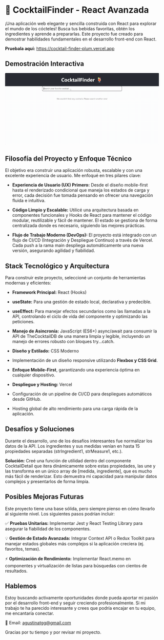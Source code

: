# 🍹 CocktailFinder - React Avanzada
¡Una aplicación web elegante y sencilla construida con React para explorar el mundo de los cócteles! Busca tus bebidas favoritas, obtén los ingredientes y aprende a prepararlas. Este proyecto fue creado para demostrar habilidades fundamentales en el desarrollo front-end con React.

**Pruebala aquí:** https://cocktail-finder-plum.vercel.app

## Demostración Interactiva
![Demostración app cocktail finder](/demostracion-cocktail-finder.gif)

## Filosofía del Proyecto y Enfoque Técnico
El objetivo era construir una aplicación robusta, escalable y con una excelente experiencia de usuario. Me enfoqué en tres pilares clave:

- **Experiencia de Usuario (UX) Primero:** Desde el diseño mobile-first hasta el renderizado condicional que maneja los estados de carga y error, cada decisión fue tomada pensando en ofrecer una navegación fluida e intuitiva.

- **Código Limpio y Escalable:** Utilicé una arquitectura basada en componentes funcionales y Hooks de React para mantener el código modular, reutilizable y fácil de mantener. El estado se gestiona de forma centralizada donde es necesario, siguiendo las mejores prácticas.

- **Flujo de Trabajo Moderno (DevOps):** El proyecto está integrado con un flujo de CI/CD (Integración y Despliegue Continuo) a través de Vercel. Cada push a la rama main despliega automáticamente una nueva versión, asegurando agilidad y fiabilidad.

## Stack Tecnológico y Arquitectura
Para construir este proyecto, seleccioné un conjunto de herramientas modernas y eficientes:

- **Framework Principal:** React (Hooks)

- **useState:** Para una gestión de estado local, declarativa y predecible.

- **useEffect:** Para manejar efectos secundarios como las llamadas a la API, controlando el ciclo de vida del componente y optimizando las peticiones.

- **Manejo de Asincronía:** JavaScript (ES6+) async/await para consumir la API de TheCocktailDB de una manera limpia y legible, incluyendo un manejo de errores robusto con bloques try...catch.

- **Diseño y Estilado:** CSS Moderno

- Implementación de un diseño responsive utilizando **Flexbox y CSS Grid**.

- **Enfoque Mobile-First**, garantizando una experiencia óptima en cualquier dispositivo.

- **Despliegue y Hosting:** Vercel

- Configuración de un pipeline de CI/CD para despliegues automáticos desde GitHub.

- Hosting global de alto rendimiento para una carga rápida de la aplicación.

## Desafíos y Soluciones
Durante el desarrollo, uno de los desafíos interesantes fue normalizar los datos de la API. Los ingredientes y sus medidas venían en hasta 15 propiedades separadas (strIngredient1, strMeasure1, etc.).

**Solución:** Creé una función de utilidad dentro del componente CocktailDetail que itera dinámicamente sobre estas propiedades, las une y las transforma en un único array de [medida, ingrediente], que es mucho más fácil de renderizar. Esto demuestra mi capacidad para manipular datos complejos y presentarlos de forma limpia.

## Posibles Mejoras Futuras
Este proyecto tiene una base sólida, pero siempre pienso en cómo llevarlo al siguiente nivel. Los siguientes pasos podrían incluir:

✅ **Pruebas Unitarias:** Implementar Jest y React Testing Library para asegurar la fiabilidad de los componentes.

💡 **Gestión de Estado Avanzada:** Integrar Context API o Redux Toolkit para manejar estados globales más complejos si la aplicación creciera (ej. favoritos, temas).

⚡ **Optimización de Rendimiento:** Implementar React.memo en componentes y virtualización de listas para búsquedas con cientos de resultados.

## Hablemos
Estoy buscando activamente oportunidades donde pueda aportar mi pasión por el desarrollo front-end y seguir creciendo profesionalmente. Si mi trabajo te ha parecido interesante y crees que podría encajar en tu equipo, me encantaría conectar.

📧 Email: agustinatgg@gmail.com

Gracias por tu tiempo y por revisar mi proyecto.
